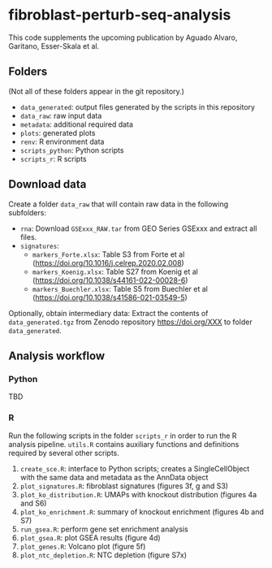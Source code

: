 # fibroblast-perturb-seq-analysis

This code supplements the upcoming publication by Aguado Alvaro, Garitano, Esser-Skala et al.


## Folders

(Not all of these folders appear in the git repository.)

- `data_generated`: output files generated by the scripts in this repository
- `data_raw`: raw input data
- `metadata`: additional required data
- `plots`: generated plots
- `renv`: R environment data
- `scripts_python`: Python scripts
- `scripts_r`: R scripts



## Download data

Create a folder `data_raw` that will contain raw data in the following subfolders:

- `rna`: Download `GSExxx_RAW.tar` from GEO Series GSExxx and extract all files.
- `signatures`:
  - `markers_Forte.xlsx`: Table S3 from Forte et al (https://doi.org/10.1016/j.celrep.2020.02.008)
  - `markers_Koenig.xlsx`: Table S27 from Koenig et al (https://doi.org/10.1038/s44161-022-00028-6)
  - `markers_Buechler.xlsx`: Table S5 from Buechler et al (https://doi.org/10.1038/s41586-021-03549-5)

Optionally, obtain intermediary data: Extract the contents of `data_generated.tgz` from Zenodo repository https://doi.org/XXX to folder `data_generated`.



## Analysis workflow

### Python

TBD


### R

Run the following scripts in the folder `scripts_r` in order to run the R analysis pipeline. `utils.R` contains auxiliary functions and definitions required by several other scripts.

1. `create_sce.R`: interface to Python scripts; creates a SingleCellObject with the same data and metadata as the AnnData object
2. `plot_signatures.R`: fibroblast signatures (figures 3f, g and S3)
3. `plot_ko_distribution.R`: UMAPs with knockout distribution (figures 4a and S6)
4. `plot_ko_enrichment.R`: summary of knockout enrichment (figures 4b and S7)
5. `run_gsea.R`: perform gene set enrichment analysis
6. `plot_gsea.R`: plot GSEA results (figure 4d)
7. `plot_genes.R`: Volcano plot (figure 5f)
8. `plot_ntc_depletion.R`: NTC depletion (figure S7x)
